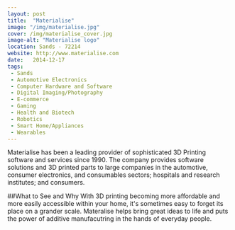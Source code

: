 ```yaml
---
layout: post
title:  "Materialise"
image: "/img/materialise.jpg"
cover: /img/materialise_cover.jpg
image-alt: "Materialise logo"
location: Sands - 72214
website: http://www.materialise.com
date:   2014-12-17
tags:
 - Sands
 - Automotive Electronics
 - Computer Hardware and Software
 - Digital Imaging/Photography
 - E-commerce
 - Gaming
 - Health and Biotech
 - Robotics
 - Smart Home/Appliances
 - Wearables
---
```


Materialise has been a leading provider of sophisticated 3D Printing software and services since 1990. The company provides software solutions and 3D printed parts to large companies in the automotive, consumer electronics, and consumables sectors; hospitals and research institutes; and consumers.

##What to See and Why
With 3D printing becoming more affordable and more easily accessible within your home, it's sometimes easy to forget its place on a grander scale. Materalise helps bring great ideas to life and puts the power of additive manufacutring in the hands of everyday people. 